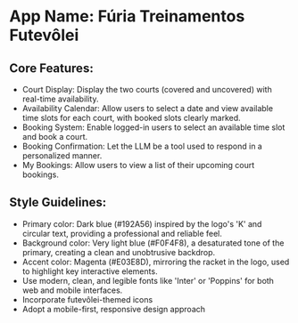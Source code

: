 # **App Name**: Fúria Treinamentos Futevôlei

## Core Features:

- Court Display: Display the two courts (covered and uncovered) with real-time availability.
- Availability Calendar: Allow users to select a date and view available time slots for each court, with booked slots clearly marked.
- Booking System: Enable logged-in users to select an available time slot and book a court.
- Booking Confirmation: Let the LLM be a tool used to respond in a personalized manner.
- My Bookings: Allow users to view a list of their upcoming court bookings.

## Style Guidelines:

- Primary color: Dark blue (#192A56) inspired by the logo's 'K' and circular text, providing a professional and reliable feel.
- Background color: Very light blue (#F0F4F8), a desaturated tone of the primary, creating a clean and unobtrusive backdrop.
- Accent color: Magenta (#E03E8D), mirroring the racket in the logo, used to highlight key interactive elements.
- Use modern, clean, and legible fonts like 'Inter' or 'Poppins' for both web and mobile interfaces.
- Incorporate futevôlei-themed icons
- Adopt a mobile-first, responsive design approach
